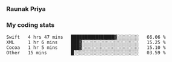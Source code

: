 ### Raunak Priya

### My coding stats

<!--START_SECTION:waka-->
```text
Swift   4 hrs 47 mins   ████████████████▓░░░░░░░░   66.06 % 
XML     1 hr 6 mins     ███▓░░░░░░░░░░░░░░░░░░░░░   15.25 % 
Cocoa   1 hr 5 mins     ███▓░░░░░░░░░░░░░░░░░░░░░   15.10 % 
Other   15 mins         █░░░░░░░░░░░░░░░░░░░░░░░░   03.59 % 
```
<!--END_SECTION:waka-->
